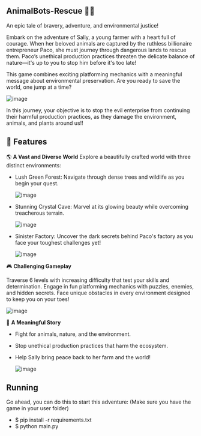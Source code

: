 
## AnimalBots-Rescue 🐾🌱
An epic tale of bravery, adventure, and environmental justice!

Embark on the adventure of Sally, a young farmer with a heart full of courage. When her beloved animals are captured by the ruthless billionaire entrepreneur Paco, she must journey through dangerous lands to rescue them. Paco’s unethical production practices threaten the delicate balance of nature—it's up to you to stop him before it's too late!

This game combines exciting platforming mechanics with a meaningful message about environmental preservation. Are you ready to save the world, one jump at a time?

![image](https://github.com/user-attachments/assets/12234eae-3916-4c2a-b489-c6f9c902fa85)

In this journey, your objective is to stop the evil enterprise from continuing their harmful production practices, as they damage the environment, animals, and plants around us!!

## 🌟 Features
🌎 **A Vast and Diverse World**
Explore a beautifully crafted world with three distinct environments:

- Lush Green Forest: Navigate through dense trees and wildlife as you begin your quest.

  ![image](https://github.com/user-attachments/assets/56fdcad9-d59b-4297-bb05-7d880f009235)

- Stunning Crystal Cave: Marvel at its glowing beauty while overcoming treacherous terrain.

  ![image](https://github.com/user-attachments/assets/efb8edc1-22b0-44e8-be12-b72e4bc7d4b3)

- Sinister Factory: Uncover the dark secrets behind Paco's factory as you face your toughest challenges yet!

  ![image](https://github.com/user-attachments/assets/55854af8-9a23-4508-bcc3-09a31f9864c1)


🎮 **Challenging Gameplay**

Traverse 6 levels with increasing difficulty that test your skills and determination.
Engage in fun platforming mechanics with puzzles, enemies, and hidden secrets.
Face unique obstacles in every environment designed to keep you on your toes!

![image](https://github.com/user-attachments/assets/4b71a2af-3357-42d3-b72d-20e4714e4f29)

🌱 **A Meaningful Story**

- Fight for animals, nature, and the environment.
- Stop unethical production practices that harm the ecosystem.
- Help Sally bring peace back to her farm and the world!

  ![image](https://github.com/user-attachments/assets/fd1f90d9-b99b-4ce3-9a68-75aa2619a1b3)

## Running
Go ahead, you can do this to start this adventure: 
(Make sure you have the game in your user folder)
* $ pip install -r requirements.txt
* $ python main.py

